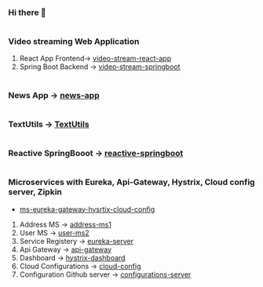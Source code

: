 ### Hi there 👋
#
### Video streaming Web Application
1. React App Frontend-> [video-stream-react-app](https://github.com/tsmahur/video-stream-react-app)
2. Spring Boot Backend -> [video-stream-springboot](https://github.com/tsmahur/video-stream-springboot)
#
### News App -> [news-app](https://github.com/tsmahur/news-app)
#   
### TextUtils -> [TextUtils](https://github.com/tsmahur/TextUtils)
#
### Reactive SpringBooot -> [reactive-springboot](https://github.com/tsmahur/reactive-springboot)
#
### Microservices with Eureka, Api-Gateway, Hystrix, Cloud config server, Zipkin
   - [ms-eureka-gateway-hysrtix-cloud-config](https://github.com/tsmahur/ms-eureka-gateway-hysrtix-cloud-config)
1. Address MS -> [address-ms1](https://github.com/tsmahur/address-ms1)
2. User MS -> [user-ms2](https://github.com/tsmahur/user-ms2)
3. Service Registery -> [eureka-server](https://github.com/tsmahur/eureka-server)
4. Api Gateway -> [api-gateway](https://github.com/tsmahur/api-gateway)
5. Dashboard -> [hystrix-dashboard](https://github.com/tsmahur/hystrix-dashboard/)
6. Cloud Configurations -> [cloud-config](https://github.com/tsmahur/cloud-config)
7. Configuration Github server -> [configurations-server](https://github.com/tsmahur/configurations-server)
#
